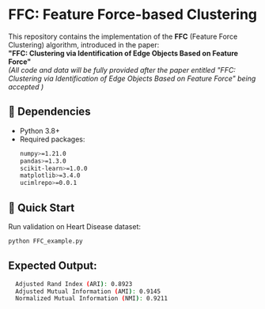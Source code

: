# FFC: Feature Force-based Clustering

This repository contains the implementation of the **FFC** (Feature Force Clustering) algorithm, introduced in the paper:  
**"FFC: Clustering via Identification of Edge Objects Based on Feature Force"**  
*(All code and data will be fully provided after the paper entitled "FFC: Clustering via Identification of Edge Objects Based on Feature Force" being accepted  )*

## 🔧 Dependencies
- Python 3.8+
- Required packages:
  ```bash
  numpy>=1.21.0
  pandas>=1.3.0
  scikit-learn>=1.0.0
  matplotlib>=3.4.0
  ucimlrepo>=0.0.1

##  🚀 Quick Start
Run validation on Heart Disease dataset:
  ```bash
  python FFC_example.py
```

##  Expected Output:
```bash
  Adjusted Rand Index (ARI): 0.8923
  Adjusted Mutual Information (AMI): 0.9145
  Normalized Mutual Information (NMI): 0.9211

